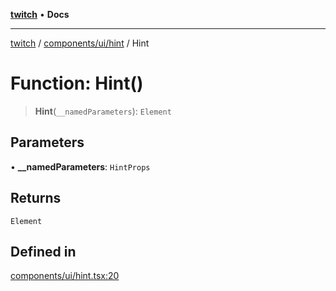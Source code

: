 [**twitch**](../../../../README.md) • **Docs**

***

[twitch](../../../../modules.md) / [components/ui/hint](../README.md) / Hint

# Function: Hint()

> **Hint**(`__namedParameters`): `Element`

## Parameters

• **\_\_namedParameters**: `HintProps`

## Returns

`Element`

## Defined in

[components/ui/hint.tsx:20](https://github.com/Mohaamedl/Twitch_clone/blob/9ae8fe0301b5527403a032a29bdae292528b52a8/components/ui/hint.tsx#L20)
